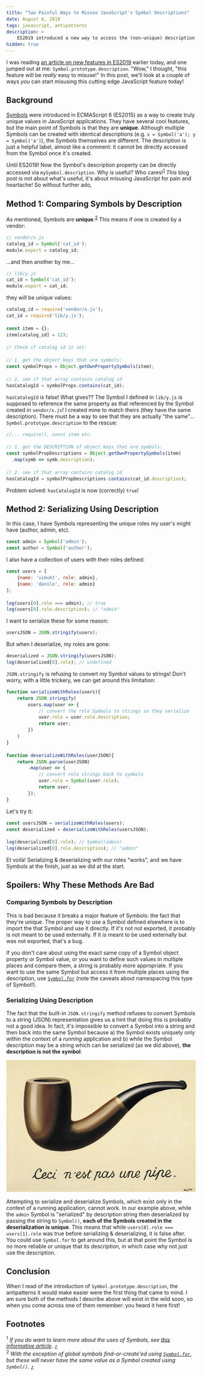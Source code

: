 ```yaml
---
title: "Two Painful Ways to Misuse JavaScript's Symbol Descriptions"
date: August 6, 2019
tags: javascript, antipatterns
description: >
    ES2019 introduced a new way to access the (non-unique) description property of (unique) Symbol objects. As with any new JS feature, every developer's first question is "how can I shoot myself in the foot with this?" Read and find out!
hidden: true
---
```


I was reading [an article on new features in ES2019](https://blog.tildeloop.com/posts/javascript-what%E2%80%99s-new-in-es2019#symboldescription) earlier today, and one jumped out at me: `Symbol.prototype.description`. "Wow," I thought, "this feature will be *really* easy to misuse!" In this post, we'll look at a couple of ways *you* can start misusing this cutting edge JavaScript feature today!

## Background

[Symbols](https://developer.mozilla.org/en-US/docs/Web/JavaScript/Reference/Global_Objects/Symbol) were introduced in ECMAScript 6 (ES2015) as a way to create truly unique values in JavaScript applications. They have several cool features, but the main point of Symbols is that they are **unique**. Although multiple Symbols can be created with identical descriptions (e.g. `x = Symbol('a'); y = Symbol('a')`), the Symbols themselves are different. The description is just a helpful label, almost like a comment: it cannot be directly accessed from the Symbol once it's created.

Until ES2019! Now the Symbol's description property can be directly accessed via `mySymbol.description`. Why is useful? Who cares!<sup id="footnote-one">[1](#footnotes)</sup> _This_ blog post is not about what's useful, it's about misusing JavaScript for pain and heartache! So without further ado,

## Method 1: Comparing Symbols by Description 

As mentioned, Symbols are **unique**.<sup id="footnote-two">[2](#footnotes)</sup> This means if one is created by a vendor:

```js
// vendor/x.js
catalog_id = Symbol('cat_id');
module.export = catalog_id;
```

...and then another by me...

```js
// lib/y.js
cat_id = Symbol('cat_id');
module.export = cat_id;
```

they will be unique values:

```js
catalog_id = require('vendor/x.js');
cat_id = require('lib/y.js');

const item = {};
item[catalog_id] = 123;

// Check if catalog id is set:

// 1. get the object keys that are symbols:
const symbolProps = Object.getOwnPropertySymbols(item);

// 2. see if that array contains catalog id
hasCatalogId = symbolProps.contains(cat_id);
```

`hasCatalogId` is false! What gives?? The Symbol I defined in `lib/y.js` is supposed to reference the same property as that referenced by the Symbol created in `vendor/x.js`! I created mine to match theirs (they have the same description). There must be a way to see that they are actually "the same"... `Symbol.prototype.description` to the rescue:

```js
//... require(), const item etc.

// 1. get the DESCRIPTION of object keys that are symbols:
const symbolPropDescriptions = Object.getOwnPropertySymbols(item)
  .map(symb => symb.description);

// 2. see if that array contains catalog id
hasCatalogId = symbolPropDescriptions.contains(cat_id.description);
```

Problem solved: `hasCatalogId` is now (correctly) `true`!

## Method 2: Serializing Using Description

In this case, I have Symbols representing the unique roles my user's might have (author, admin, etc).

```js
const admin = Symbol('admin');
const author = Symbol('author');
```

I also have a collection of users with their roles defined:

```js
const users = [
    {name: 'vimukt', role: admin},
    {name: 'danilo', role: admin}
];

log(users[0].role === admin); // true
log(users[0].role.description); // "admin"
```

I want to serialize these for some reason:

```js
usersJSON = JSON.stringify(users);
```

But when I deserialize, my roles are gone:

```js
deserialized = JSON.stringify(usersJSON);
log(deserialized[0].role); // undefined
```

`JSON.stringify` is refusing to convert my Symbol values to strings! Don't worry, with a little trickery, we can get around this limitation:

```js
function serializeWithRoles(users){
    return JSON.stringify(
        users.map(user => {
            // convert the role Symbols to strings so they serialize
            user.role = user.role.description;
            return user;
        })
    )
}

function deserializeWithRoles(userJSON){
    return JSON.parse(userJSON)
        .map(user => {
            // convert role strings back to symbols
            user.role = Symbol(user.role);
            return user;
        });
}
```

Let's try it:

```js
const usersJSON = serializeWithRoles(users);
const deserialized = deserializeWithRoles(usersJSON);

log(deserialized[0].role); // Symbol(admin)
log(deserialized[0].role.description); // "admin"
```

Et voilà! Serializing & deserializing with our roles "works", and we have Symbols at the finish, just as we did at the start.

## Spoilers: Why These Methods Are Bad

### Comparing Symbols by Description

This is bad because it breaks a major feature of Symbols: the fact that they're unique. The proper way to use a Symbol defined elsewhere is to import the that Symbol and use it directly. If it's not not exported, it probably is not meant to be used externally. If it *is* meant to be used externally but was not exported, that's a bug.

If you don't care about using the exact same copy of a Symbol object property or Symbol value, or you want to define such values in multiple places and compare them, a string is probably more appropriate. If you want to use the same Symbol but access it from multiple places using the description, use [`Symbol.for`]( https://developer.mozilla.org/en-US/docs/Web/JavaScript/Reference/Global_Objects/Symbol/for) (note the caveats about namespacing this type of Symbol!).


### Serializing Using Description

The fact that the built-in `JSON.stringify` method refuses to convert Symbols to a string (JSON) representation gives us a hint that doing this is probably not a good idea. In fact, it's impossible to convert a Symbol into a string and then back into the same Symbol because a) the Symbol exists uniquely only within the context of a *running* application and b) while the Symbol description may be a string which can be serialized (as we did above), **the description is not the symbol**.

!["The Treachery of Images" by René Magritte](/img/pipe.jpeg)

Attempting to serialize and deserialize Symbols, which exist only in the context of a running application, cannot work. In our example above, while the `admin` Symbol is "serialized" by description string then deserialized by passing the string to `Symbol()`, **each of the Symbols created in the deserialization is unique**. This means that while `users[0].role === users[1].role` was true before serializing & deserializing, it is false after. You could use `Symbol.for` to get around this, but at that point the Symbol is no more reliable or unique that its description, in which case why not just use the description.

## Conclusion

When I read of the introduction of `Symbol.prototype.description`, the antipatterns it would make easier were the first thing that came to mind. I am sure both of the methods I describe above will exist in the wild soon, so when you come across one of them remember: you heard it here first!

## Footnotes

<sup>1</sup> *If you do want to learn more about the uses of Symbols, see [this informative article](https://www.keithcirkel.co.uk/metaprogramming-in-es6-symbols/).* <a href="#footnote-one" title="back up">⤴</a><br>
<sup>2</sup> *With the exception of global symbols find-or-create'ed using [`Symbol.for`](https://developer.mozilla.org/en-US/docs/Web/JavaScript/Reference/Global_Objects/Symbol/for), but these will never have the same value as a Symbol created using `Symbol()`.* <a href="#footnote-two" title="back up">⤴</a>